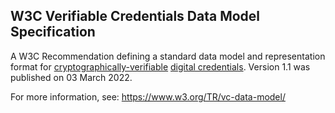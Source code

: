 ## W3C Verifiable Credentials Data Model Specification

<p class="c8"><span class="c9">A W3C Recommendation defining a standard data model and representation format for </span><span class="c2 c9"><a class="c3" href="#h.422iwwfur12">cryptographically-verifiable</a></span><span class="c9">&nbsp;</span><span class="c2 c9"><a class="c3" href="#h.ddna9lucn4k6">digital credentials</a></span><span class="c0">. Version 1.1 was published on 03 March 2022.</span></p><p class="c8"><span>For more information, see: </span><span class="c2"><a class="c3" href="https://www.google.com/url?q=https://www.w3.org/TR/vc-data-model/&amp;sa=D&amp;source=editors&amp;ust=1706779842927595&amp;usg=AOvVaw3ZNhdDJv_Zc6ogbAiR8kAg">https://www.w3.org/TR/vc-data-model/</a></span><span>&nbsp;</span></p>

